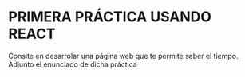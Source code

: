 # PRIMERA PRÁCTICA USANDO REACT

Consite en desarrolar una página web que te permite saber el tiempo. Adjunto el enunciado de dicha práctica
 
 
